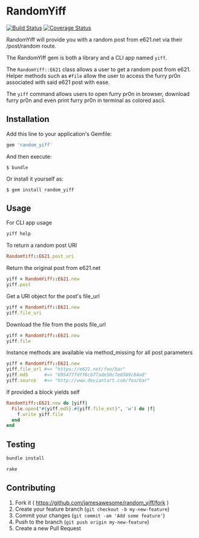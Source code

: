 # RandomYiff
[![Build Status](https://travis-ci.org/JamesAwesome/random_yiff.svg?branch=master)](https://travis-ci.org/JamesAwesome/random_yiff)
[![Coverage Status](https://coveralls.io/repos/JamesAwesome/random_yiff/badge.svg)](https://coveralls.io/r/JamesAwesome/random_yiff)

RandomYiff will provide you with a random post from e621.net via their /post/random route.

The RandomYiff gem is both a library and a CLI app named `yiff`.

The `RandomYiff::E621` class allows a user to get a random post from e621. Helper methods such
as `#file` allow the user to access the furry pr0n associated with said e621 post with ease.

The `yiff` command allows users to open furry pr0n in browser, download furry pr0n and
even print furry pr0n in terminal as colored ascii.

## Installation

Add this line to your application's Gemfile:

```ruby
gem 'random_yiff'
```

And then execute:

    $ bundle

Or install it yourself as:

    $ gem install random_yiff

## Usage

For CLI app usage

```bash
yiff help
```

To return a random post URI

```ruby
RandomYiff::E621.post_uri
```

Return the original post from e621.net

```ruby
yiff = RandomYiff::E621.new
yiff.post
```

Get a URI object for the post's file_url

```ruby
yiff = RandomYiff::E621.new
yiff.file_uri
```

Download the file from the posts file_url

```ruby
yiff = RandomYiff::E621.new
yiff.file
```

Instance methods are available via method_missing for all post parameters

```ruby
yiff = RandomYiff::E621.new
yiff.file_url #=> "https://e621.net/foo/bar"
yiff.md5      #=> "b95477fdff6cb77ade50c7e0389c84a0"
yiff.source   #=> "http://www.deviantart.com/foo/bar"
```

If provided a block yields self

```ruby
RandomYiff::E621.new do |yiff|
  File.open("#{yiff.md5}.#{yiff.file_ext}", 'w') do |f|
    f.write yiff.file
  end
end
```

## Testing
```ruby
bundle install

rake
```

## Contributing

1. Fork it ( https://github.com/jamesawesome/random_yiff/fork )
2. Create your feature branch (`git checkout -b my-new-feature`)
3. Commit your changes (`git commit -am 'Add some feature'`)
4. Push to the branch (`git push origin my-new-feature`)
5. Create a new Pull Request

